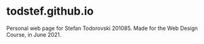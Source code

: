 # todstef.github.io
Personal web page for Stefan Todorovski 201085. Made for the Web Design Course, in June 2021.
